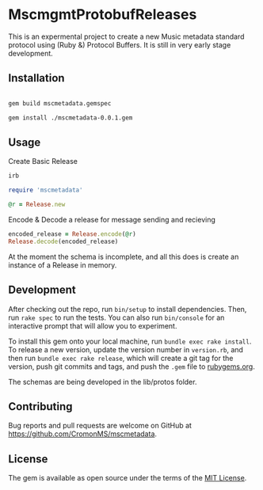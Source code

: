# MscmgmtProtobufReleases

This is an expermental project to create a new Music metadata standard protocol using (Ruby &) Protocol Buffers. It is still in very early stage development.

## Installation

```bash

gem build mscmetadata.gemspec

gem install ./mscmetadata-0.0.1.gem
```

## Usage

Create Basic Release

```ruby
irb

require 'mscmetadata'

@r = Release.new
```

Encode & Decode a release for message sending and recieving

```ruby
encoded_release = Release.encode(@r)
Release.decode(encoded_release)
```

At the moment the schema is incomplete, and all this does is create an instance of a Release in memory.

## Development

After checking out the repo, run `bin/setup` to install dependencies. Then, run `rake spec` to run the tests. You can also run `bin/console` for an interactive prompt that will allow you to experiment.

To install this gem onto your local machine, run `bundle exec rake install`. To release a new version, update the version number in `version.rb`, and then run `bundle exec rake release`, which will create a git tag for the version, push git commits and tags, and push the `.gem` file to [rubygems.org](https://rubygems.org).

The schemas are being developed in the lib/protos folder.

## Contributing

Bug reports and pull requests are welcome on GitHub at https://github.com/CromonMS/mscmetadata.


## License

The gem is available as open source under the terms of the [MIT License](http://opensource.org/licenses/MIT).
